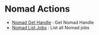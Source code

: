 # Nomad Actions
* [Nomad Get Handle](https://github.com/unskript/Awesome-CloudOps-Automation/tree/master/Nomad/legos/nomad_get_handle/README.md) : Get Nomad Handle
* [Nomad List Jobs](https://github.com/unskript/Awesome-CloudOps-Automation/tree/master/Nomad/legos/nomad_list_jobs/README.md) : List all Nomad jobs

